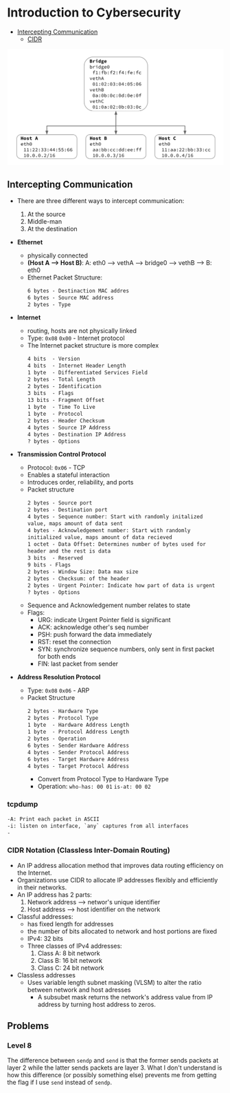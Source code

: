 # Introduction to Cybersecurity
- [Intercepting Communication](#intercepting-communication)
    - [CIDR](#cidr-notation-classless-inter-domain-routing)

![dynamic network](/pwncollege/images/dynamic_network.png)

## Intercepting Communication
- There are three different ways to intercept communication:
    1. At the source
    2. Middle-man
    3. At the destination

- **Ethernet** 
    - physically connected
    - **(Host A --> Host B)**: A: eth0 --> vethA --> bridge0 --> vethB --> B: eth0
    - Ethernet Packet Structure:
        ```
        6 bytes - Destinaction MAC addres
        6 bytes - Source MAC address
        2 bytes - Type
        ```
- **Internet**
    - routing, hosts are not physically linked
    - Type: `0x08` `0x00` - Internet protocol
    - The Internet packet structure is more complex
        ```
        4 bits  - Version
        4 bits  - Internet Header Length
        1 byte  - Differentiated Services Field
        2 bytes - Total Length
        2 bytes - Identification
        3 bits  - Flags
        13 bits - Fragment Offset
        1 byte  - Time To Live
        1 byte  - Protocol
        2 bytes - Header Checksum
        4 bytes - Source IP Address
        4 bytes - Destination IP Address
        ? bytes - Options
        ```
- **Transmission Control Protocol**
    - Protocol: `0x06` - TCP
    - Enables a stateful interaction
    - Introduces order, reliability, and ports
    - Packet structure
        ```
        2 bytes - Source port
        2 bytes - Destination port
        4 bytes - Sequence number: Start with randomly initalized value, maps amount of data sent
        4 bytes - Acknowledgement number: Start with randomly initialized value, maps amount of data recieved
        1 octet - Data Offset: Determines number of bytes used for header and the rest is data
        3 bits  - Reserved
        9 bits - Flags
        2 bytes - Window Size: Data max size
        2 bytes - Checksum: of the header
        2 bytes - Urgent Pointer: Indicate how part of data is urgent
        ? bytes - Options
        ```
    - Sequence and Acknowledgement number relates to state
    - Flags:
        - URG: indicate Urgent Pointer field is significant
        - ACK: acknowledge other's seq number
        - PSH: push forward the data immediately
        - RST: reset the connection
        - SYN: synchronize sequence numbers, only sent in first packet for both ends
        - FIN: last packet from sender
- **Address Resolution Protocol**
    - Type: `0x08` `0x06` - ARP 
    - Packet Structure
        ```
        2 bytes - Hardware Type
        2 bytes - Protocol Type
        1 byte  - Hardware Address Length
        1 byte  - Protocol Address Length
        2 bytes - Operation
        6 bytes - Sender Hardware Address
        4 bytes - Sender Protocol Address
        6 bytes - Target Hardware Address
        4 bytes - Target Protocol Address
        ```
        - Convert from Protocol Type to Hardware Type
        - Operation: `who-has: 00 01` `is-at: 00 02`

### tcpdump
```
-A: Print each packet in ASCII
-i: listen on interface, `any` captures from all interfaces
-
``````

### CIDR Notation (Classless Inter-Domain Routing)
- An IP address allocation method that improves data routing efficiency on the Internet.
- Organizations use CIDR to allocate IP addresses flexibly and efficiently in their networks.
- An IP address has 2 parts:
    1. Network address --> networ's unique identifier
    2. Host address --> host identifier on the network
- Classful addresses:
    - has fixed length for addresses
    - the number of bits allocated to network and host portions are fixed
    - IPv4: 32 bits
    - Three classes of IPv4 addresses:
        1. Class A: 8 bit network
        2. Class B: 16 bit network
        3. Class C: 24 bit network 
- Classless addresses
    - Uses variable length subnet masking (VLSM) to alter the ratio between network and host adresses
        - A subsubet mask returns the network's address value from IP address by turning host address to zeros.

## Problems

### Level 8

The difference between `sendp` and `send` is that the former sends packets at layer 2 while the latter sends packets are layer 3. What I don't understand is how this difference (or possibly something else) prevents me from getting the flag if I use `send` instead of `sendp`.
